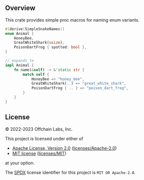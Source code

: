 ## Overview

This crate provides simple proc macros for naming enum variants.

```rs
#[derive(SimpleSnakeNames)]
enum Animal {
    HoneyBee,
    GreatWhiteShark(usize),
    PoisonDartFrog { spotted: bool },
}

// expands to
impl Animal {
    fn name(&self) -> &'static str {
        match self {
            HoneyBee => "honey_bee",
            GreatWhiteShark(..) => "great_white_shark",
            PoisonDartFrog { .. } => "poison_dart_frog",
        }
    }
}
```

## License

&copy; 2022-2023 Offchain Labs, Inc.

This project is licensed under either of

- [Apache License, Version 2.0](https://www.apache.org/licenses/LICENSE-2.0) ([licenses/Apache-2.0](licenses/Apache-2.0))
- [MIT license](https://opensource.org/licenses/MIT) ([licenses/MIT](licenses/MIT))

at your option.

The [SPDX](https://spdx.dev) license identifier for this project is `MIT OR Apache-2.0`.
